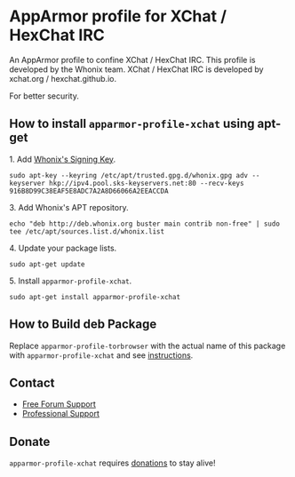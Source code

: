 # AppArmor profile for XChat / HexChat IRC #

An AppArmor profile to confine XChat / HexChat IRC. This profile
is developed by the Whonix team. XChat / HexChat IRC is developed by xchat.org
/ hexchat.github.io.

For better security.
## How to install `apparmor-profile-xchat` using apt-get ##

1\. Add [Whonix's Signing Key](https://www.whonix.org/wiki/Whonix_Signing_Key).

```
sudo apt-key --keyring /etc/apt/trusted.gpg.d/whonix.gpg adv --keyserver hkp://ipv4.pool.sks-keyservers.net:80 --recv-keys 916B8D99C38EAF5E8ADC7A2A8D66066A2EEACCDA
```

3\. Add Whonix's APT repository.

```
echo "deb http://deb.whonix.org buster main contrib non-free" | sudo tee /etc/apt/sources.list.d/whonix.list
```

4\. Update your package lists.

```
sudo apt-get update
```

5\. Install `apparmor-profile-xchat`.

```
sudo apt-get install apparmor-profile-xchat
```

## How to Build deb Package ##

Replace `apparmor-profile-torbrowser` with the actual name of this package with `apparmor-profile-xchat` and see [instructions](https://www.whonix.org/wiki/Dev/Build_Documentation/apparmor-profile-torbrowser).

## Contact ##

* [Free Forum Support](https://forums.whonix.org)
* [Professional Support](https://www.whonix.org/wiki/Professional_Support)

## Donate ##

`apparmor-profile-xchat` requires [donations](https://www.whonix.org/wiki/Donate) to stay alive!
